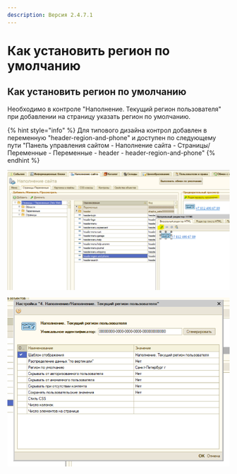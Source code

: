 ```yaml
---
description: Версия 2.4.7.1
---
```


# Как установить регион по умолчанию

## Как установить регион по умолчанию

Необходимо в контроле "Наполнение. Текущий регион пользователя" при добавлении на страницу  указать регион по умолчанию.

{% hint style="info" %}
Для типового дизайна контрол добавлен в переменную "header-region-and-phone" и доступен по следующему пути "Панель управления сайтом - Наполнение сайта - Страницы/Переменные - Переменные - header - header-region-and-phone"
{% endhint %}

![](../.gitbook/assets/image%20%2854%29.png)

![](../.gitbook/assets/image%20%2828%29.png)



